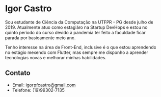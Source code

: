 # Igor Castro

Sou estudante de Ciência da Computação na UTFPR - PG desde julho de 2019.
Atualmente atuo como estagiáro na Startup DevHops e estou no quinto período do curso devido à pandemia ter feito a faculdade ficar parada por basicamente meio ano.

Tenho interesse na área de Front-End, inclusive é o que estou aprendendo no estágio mexendo com Flutter, mas sempre me disponho a aprender tecnologias novas e melhorar minhas habilidades.

## Contato
* Email: igorpfcastro@gmail.com
* Telefone: (19)99302-7135


<!---
igorcasro/igorcasro is a ✨ special ✨ repository because its `README.md` (this file) appears on your GitHub profile.
You can click the Preview link to take a look at your changes.
--->
